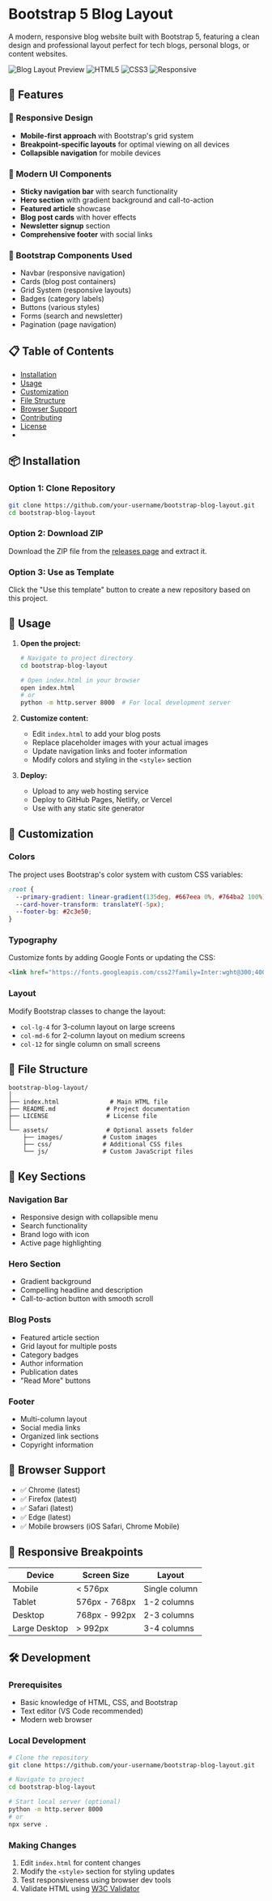 # Bootstrap 5 Blog Layout

A modern, responsive blog website built with Bootstrap 5, featuring a clean design and professional layout perfect for tech blogs, personal blogs, or content websites.

![Blog Layout Preview](https://img.shields.io/badge/Bootstrap-5.3.2-7952B3?style=for-the-badge&logo=bootstrap&logoColor=white)
![HTML5](https://img.shields.io/badge/HTML5-E34F26?style=for-the-badge&logo=html5&logoColor=white)
![CSS3](https://img.shields.io/badge/CSS3-1572B6?style=for-the-badge&logo=css3&logoColor=white)
![Responsive](https://img.shields.io/badge/Responsive-Yes-green?style=for-the-badge)

## 🚀 Features

### 📱 Responsive Design
- **Mobile-first approach** with Bootstrap's grid system
- **Breakpoint-specific layouts** for optimal viewing on all devices
- **Collapsible navigation** for mobile devices

### 🎨 Modern UI Components
- **Sticky navigation bar** with search functionality
- **Hero section** with gradient background and call-to-action
- **Featured article** showcase
- **Blog post cards** with hover effects
- **Newsletter signup** section
- **Comprehensive footer** with social links

### 🔧 Bootstrap Components Used
- Navbar (responsive navigation)
- Cards (blog post containers)
- Grid System (responsive layouts)
- Badges (category labels)
- Buttons (various styles)
- Forms (search and newsletter)
- Pagination (page navigation)

## 📋 Table of Contents

- [Installation](#installation)
- [Usage](#usage)
- [Customization](#customization)
- [File Structure](#file-structure)
- [Browser Support](#browser-support)
- [Contributing](#contributing)
- [License](#license)
- 

## 📦 Installation

### Option 1: Clone Repository
```bash
git clone https://github.com/your-username/bootstrap-blog-layout.git
cd bootstrap-blog-layout
```

### Option 2: Download ZIP
Download the ZIP file from the [releases page](https://github.com/your-username/bootstrap-blog-layout/releases) and extract it.

### Option 3: Use as Template
Click the "Use this template" button to create a new repository based on this project.

## 🚀 Usage

1. **Open the project:**
   ```bash
   # Navigate to project directory
   cd bootstrap-blog-layout
   
   # Open index.html in your browser
   open index.html
   # or
   python -m http.server 8000  # For local development server
   ```

2. **Customize content:**
   - Edit `index.html` to add your blog posts
   - Replace placeholder images with your actual images
   - Update navigation links and footer information
   - Modify colors and styling in the `<style>` section

3. **Deploy:**
   - Upload to any web hosting service
   - Deploy to GitHub Pages, Netlify, or Vercel
   - Use with any static site generator

## 🎨 Customization

### Colors
The project uses Bootstrap's color system with custom CSS variables:

```css
:root {
  --primary-gradient: linear-gradient(135deg, #667eea 0%, #764ba2 100%);
  --card-hover-transform: translateY(-5px);
  --footer-bg: #2c3e50;
}
```

### Typography
Customize fonts by adding Google Fonts or updating the CSS:

```html
<link href="https://fonts.googleapis.com/css2?family=Inter:wght@300;400;500;600;700&display=swap" rel="stylesheet">
```

### Layout
Modify Bootstrap classes to change the layout:
- `col-lg-4` for 3-column layout on large screens
- `col-md-6` for 2-column layout on medium screens
- `col-12` for single column on small screens

## 📁 File Structure

```
bootstrap-blog-layout/
│
├── index.html              # Main HTML file
├── README.md              # Project documentation
├── LICENSE                # License file
│
└── assets/                # Optional assets folder
    ├── images/           # Custom images
    ├── css/              # Additional CSS files
    └── js/               # Custom JavaScript files
```

## 🌟 Key Sections

### Navigation Bar
- Responsive design with collapsible menu
- Search functionality
- Brand logo with icon
- Active page highlighting

### Hero Section
- Gradient background
- Compelling headline and description
- Call-to-action button with smooth scroll

### Blog Posts
- Featured article section
- Grid layout for multiple posts
- Category badges
- Author information
- Publication dates
- "Read More" buttons

### Footer
- Multi-column layout
- Social media links
- Organized link sections
- Copyright information

## 🔧 Browser Support

- ✅ Chrome (latest)
- ✅ Firefox (latest)
- ✅ Safari (latest)
- ✅ Edge (latest)
- ✅ Mobile browsers (iOS Safari, Chrome Mobile)

## 📱 Responsive Breakpoints

| Device | Screen Size | Layout |
|--------|-------------|---------|
| Mobile | < 576px | Single column |
| Tablet | 576px - 768px | 1-2 columns |
| Desktop | 768px - 992px | 2-3 columns |
| Large Desktop | > 992px | 3-4 columns |

## 🛠️ Development

### Prerequisites
- Basic knowledge of HTML, CSS, and Bootstrap
- Text editor (VS Code recommended)
- Modern web browser

### Local Development
```bash
# Clone the repository
git clone https://github.com/your-username/bootstrap-blog-layout.git

# Navigate to project
cd bootstrap-blog-layout

# Start local server (optional)
python -m http.server 8000
# or
npx serve .
```

### Making Changes
1. Edit `index.html` for content changes
2. Modify the `<style>` section for styling updates
3. Test responsiveness using browser dev tools
4. Validate HTML using [W3C Validator](https://validator.w3.org/)

